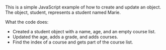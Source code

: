 This is a simple JavaScript example of how to create and update an object. The object, student, represents a student named Marie.

What the code does:
- Created a student object with a name, age, and an empty course list.
- Updated the age, adds a grade, and adds courses.
- Find the index of a course and gets part of the course list.